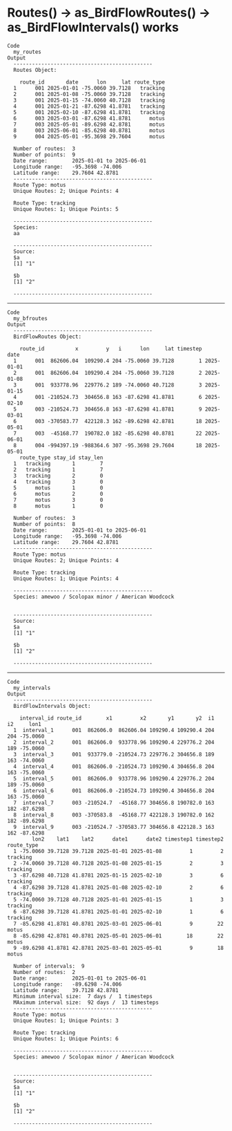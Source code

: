 # Routes() -> as_BirdFlowRoutes() -> as_BirdFlowIntervals() works

    Code
      my_routes
    Output
      --------------------------------------------- 
      Routes Object: 
      
        route_id       date      lon     lat route_type
      1      001 2025-01-01 -75.0060 39.7128   tracking
      2      001 2025-01-08 -75.0060 39.7128   tracking
      3      001 2025-01-15 -74.0060 40.7128   tracking
      4      001 2025-01-21 -87.6298 41.8781   tracking
      5      001 2025-02-10 -87.6298 41.8781   tracking
      6      003 2025-03-01 -87.6298 41.8781      motus
      7      003 2025-05-01 -89.6298 42.8781      motus
      8      003 2025-06-01 -85.6298 40.8781      motus
      9      004 2025-05-01 -95.3698 29.7604      motus
      
      Number of routes:  3 
      Number of points:  9 
      Date range:        2025-01-01 to 2025-06-01 
      Longitude range:   -95.3698 -74.006 
      Latitude range:    29.7604 42.8781 
      --------------------------------------------- 
      Route Type: motus
      Unique Routes: 2; Unique Points: 4
      
      Route Type: tracking
      Unique Routes: 1; Unique Points: 5
       
      --------------------------------------------- 
      Species:
      aa
      
      --------------------------------------------- 
      Source:
      $a
      [1] "1"
      
      $b
      [1] "2"
      
      --------------------------------------------- 

---

    Code
      my_bfroutes
    Output
      --------------------------------------------- 
      BirdFlowRoutes Object: 
      
        route_id          x         y   i      lon     lat timestep       date
      1      001  862606.04  109290.4 204 -75.0060 39.7128        1 2025-01-01
      2      001  862606.04  109290.4 204 -75.0060 39.7128        2 2025-01-08
      3      001  933778.96  229776.2 189 -74.0060 40.7128        3 2025-01-15
      4      001 -210524.73  304656.8 163 -87.6298 41.8781        6 2025-02-10
      5      003 -210524.73  304656.8 163 -87.6298 41.8781        9 2025-03-01
      6      003 -370583.77  422128.3 162 -89.6298 42.8781       18 2025-05-01
      7      003  -45168.77  190782.0 182 -85.6298 40.8781       22 2025-06-01
      8      004 -994397.19 -988364.6 307 -95.3698 29.7604       18 2025-05-01
        route_type stay_id stay_len
      1   tracking       1        7
      2   tracking       1        7
      3   tracking       2        0
      4   tracking       3        0
      5      motus       1        0
      6      motus       2        0
      7      motus       3        0
      8      motus       1        0
      
      Number of routes:  3 
      Number of points:  8 
      Date range:        2025-01-01 to 2025-06-01 
      Longitude range:   -95.3698 -74.006 
      Latitude range:    29.7604 42.8781 
      --------------------------------------------- 
      Route Type: motus
      Unique Routes: 2; Unique Points: 4
      
      Route Type: tracking
      Unique Routes: 1; Unique Points: 4
       
      --------------------------------------------- 
      Species: amewoo / Scolopax minor / American Woodcock 
       
      
      --------------------------------------------- 
      Source:
      $a
      [1] "1"
      
      $b
      [1] "2"
      
      --------------------------------------------- 

---

    Code
      my_intervals
    Output
      --------------------------------------------- 
      BirdFlowIntervals Object: 
      
        interval_id route_id        x1         x2       y1       y2  i1  i2     lon1
      1  interval_1      001  862606.0  862606.04 109290.4 109290.4 204 204 -75.0060
      2  interval_2      001  862606.0  933778.96 109290.4 229776.2 204 189 -75.0060
      3  interval_3      001  933779.0 -210524.73 229776.2 304656.8 189 163 -74.0060
      4  interval_4      001  862606.0 -210524.73 109290.4 304656.8 204 163 -75.0060
      5  interval_5      001  862606.0  933778.96 109290.4 229776.2 204 189 -75.0060
      6  interval_6      001  862606.0 -210524.73 109290.4 304656.8 204 163 -75.0060
      7  interval_7      003 -210524.7  -45168.77 304656.8 190782.0 163 182 -87.6298
      8  interval_8      003 -370583.8  -45168.77 422128.3 190782.0 162 182 -89.6298
      9  interval_9      003 -210524.7 -370583.77 304656.8 422128.3 163 162 -87.6298
            lon2    lat1    lat2      date1      date2 timestep1 timestep2 route_type
      1 -75.0060 39.7128 39.7128 2025-01-01 2025-01-08         1         2   tracking
      2 -74.0060 39.7128 40.7128 2025-01-08 2025-01-15         2         3   tracking
      3 -87.6298 40.7128 41.8781 2025-01-15 2025-02-10         3         6   tracking
      4 -87.6298 39.7128 41.8781 2025-01-08 2025-02-10         2         6   tracking
      5 -74.0060 39.7128 40.7128 2025-01-01 2025-01-15         1         3   tracking
      6 -87.6298 39.7128 41.8781 2025-01-01 2025-02-10         1         6   tracking
      7 -85.6298 41.8781 40.8781 2025-03-01 2025-06-01         9        22      motus
      8 -85.6298 42.8781 40.8781 2025-05-01 2025-06-01        18        22      motus
      9 -89.6298 41.8781 42.8781 2025-03-01 2025-05-01         9        18      motus
      
      Number of intervals:  9 
      Number of routes:  2 
      Date range:        2025-01-01 to 2025-06-01 
      Longitude range:   -89.6298 -74.006 
      Latitude range:    39.7128 42.8781 
      Minimum interval size:  7 days /  1 timesteps 
      MAximum interval size:  92 days /  13 timesteps 
      --------------------------------------------- 
      Route Type: motus
      Unique Routes: 1; Unique Points: 3
      
      Route Type: tracking
      Unique Routes: 1; Unique Points: 6
       
      --------------------------------------------- 
      Species: amewoo / Scolopax minor / American Woodcock 
       
      
      --------------------------------------------- 
      Source:
      $a
      [1] "1"
      
      $b
      [1] "2"
      
      --------------------------------------------- 

